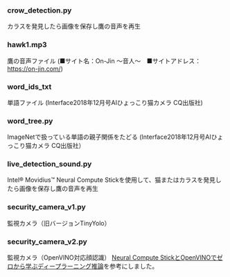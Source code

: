### crow_detection.py
カラスを発見したら画像を保存し鷹の音声を再生
### hawk1.mp3
鷹の音声ファイル (■サイト名：On-Jin ～音人～　■サイトアドレス：https://on-jin.com/)
### word_ids_txt
単語ファイル (Interface2018年12月号AIひょっこり猫カメラ CQ出版社)
### word_tree.py
ImageNetで扱っている単語の親子関係をたどる (Interface2018年12月号AIひょっこり猫カメラ CQ出版社）
### live_detection_sound.py
Intel® Movidius™ Neural Compute Stickを使用して、猫またはカラスを発見したら画像を保存し鷹の音声を再生
### security_camera_v1.py
監視カメラ（旧バージョンTinyYolo）
### security_camera_v2.py
監視カメラ（OpenVINO対応顔認識）
[Neural Compute StickとOpenVINOでゼロから学ぶディープラーニング推論](https://jellyware.jp/openvino/#04)を参考にしました。
